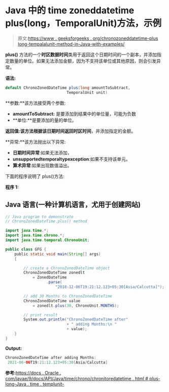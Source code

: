 # Java 中的 time zoneddatetime plus(long，TemporalUnit)方法，示例

> 原文:[https://www . geeksforgeeks . org/chronozoneddatetime-plus long-tempalalunit-method-in-Java-with-examples/](https://www.geeksforgeeks.org/chronozoneddatetime-pluslong-temporalunit-method-in-java-with-examples/)

**plus()** 方法的一个**时区数据时间**类用于返回这个日期时间的一个副本，并添加指定数量的单位。如果无法添加金额，因为不支持该单位或其他原因，则会引发异常。

**语法:**

```java
default ChronoZonedDateTime plus(long amountToSubtract,
                           TemporalUnit unit)
```

**参数:**该方法接受两个参数:

*   **amountToSubtract:** 是要添加到结果中的单位量，可能为负数
*   **单位:**是要添加的量的单位。

**返回值:**该方法根据该日期时间返回**时区时间**，并添加指定的金额。

**异常:**该方法抛出以下异常:

*   **日期时间异常**:如果无法添加，
*   **unsupportedtemporaltypexception**:如果不支持该单元。
*   **算术异常**:如果出现数值溢出。

下面的程序说明了 plus()方法:

**程序 1:**

## Java 语言(一种计算机语言，尤用于创建网站)

```java
// Java program to demonstrate
// ChronoZonedDateTime.plus() method

import java.time.*;
import java.time.chrono.*;
import java.time.temporal.ChronoUnit;

public class GFG {
    public static void main(String[] args)
    {

        // create a ChronoZonedDateTime object
        ChronoZonedDateTime zonedlt
            = ZonedDateTime
                  .parse(
                      "2018-12-06T19:21:12.123+05:30[Asia/Calcutta]");

        // add 30 Months to ChronoZonedDateTime
        ChronoZonedDateTime value
            = zonedlt.plus(30, ChronoUnit.MONTHS);

        // print result
        System.out.println("ChronoZonedDateTime after"
                           + " adding Months:\n "
                           + value);
    }
}
```

**Output:** 

```java
ChronoZonedDateTime after adding Months:
 2021-06-06T19:21:12.123+05:30[Asia/Calcutta]
```

**参考:**[https://docs . Oracle . com/javae/9/docs/API/Java/time/chrono/chronitoredatetime . html # plus-long-Java . time . templunit-](https://docs.oracle.com/javase/9/docs/api/java/time/chrono/ChronoZonedDateTime.html#plus-long-java.time.temporal.TemporalUnit-)
